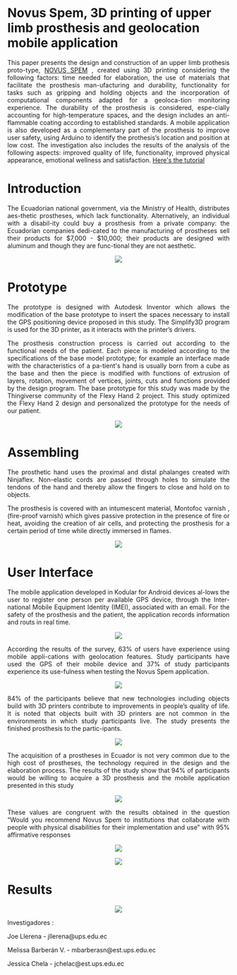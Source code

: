 # Novus Spem, 3D printing of upper limb prosthesis and geolocation mobile application 
<p align="justify"> This paper presents the design and construction of an upper limb prothesis proto-type, 
  <a href="https://n9.cl/48g7">NOVUS SPEM</a> , created using 3D printing considering the following factors: time needed for elaboration, the use of materials that facilitate the prosthesis man-ufacturing and durability, functionality for tasks such as gripping and holding objects and the incorporation of computational components adapted for a geoloca-tion monitoring experience.  The durability of the prosthesis is considered, espe-cially accounting for high-temperature spaces, and the design includes an anti-flammable coating according to established standards. A mobile application is also developed as a complementary part of the prosthesis to improve user safety, using Arduino to identify the prothesis’s location and position at low cost.  The investigation also includes the results of the analysis of the following aspects: improved quality of life, functionality, improved physical appearance, emotional wellness and satisfaction.
<a href="https://youtu.be/j3BNdaQn4N0">Here's the tutorial</a></p>


# Introduction 
<p align="justify"> The Ecuadorian national government, via the Ministry of Health, distributes aes-thetic prostheses, which lack functionality.  Alternatively, an individual with a disabil-ity could buy a prosthesis from a private company: the Ecuadorian companies dedi-cated to the manufacturing of prostheses sell their products for $7,000 - $10,000; their products are designed with aluminum and though they are func-tional they are not aesthetic.</p>
<p align="center"> <img src="https://github.com/MelissaBarberan/NOVUS-SPEM/blob/master/RESOURCES/1.PNG"></p>

# Prototype
<p align="justify">The prototype is designed with Autodesk Inventor which allows the modification of the base prototype to insert the spaces necessary to install the GPS positioning device proposed in this study. The Simplify3D program is used for the 3D printer, as it interacts with the printer’s drivers. </p>
<p align="justify">The prosthesis construction process is carried out according to the functional needs of the patient. Each piece is modeled according to the specifications of the base model prototype; for example an interface made with the characteristics of a pa-tient's hand is usually born from a cube as the base and then the piece is modified with functions of extrusion of layers, rotation, movement of vertices, joints, cuts and functions provided by the design program. The base prototype for this study was made by the Thingiverse community of the Flexy Hand 2 project.  This study optimized the Flexy Hand 2 design and personalized the prototype for the needs of our patient. </p>
<p align="center"> <img src="https://github.com/MelissaBarberan/NOVUS-SPEM/blob/master/RESOURCES/prototype.png"></p>

# Assembling
<p align="justify">The prosthetic hand uses the proximal and distal phalanges created with Ninjaflex.  Non-elastic cords are passed through holes to simulate the tendons of the hand and thereby allow the fingers to close and hold on to objects.</p>
<p align="justify">The prosthesis is covered with an intumescent material, Montofoc varnish , (fire-proof varnish) which gives passive protection in the presence of fire or heat, avoiding the creation of air cells, and protecting the prosthesis for a certain period of time while directly immersed in flames. </p>
<p align="center"> <img src="https://github.com/MelissaBarberan/NOVUS-SPEM/blob/master/RESOURCES/Assembling.png"></p>

# User Interface
<p align="justify">The mobile application developed in Kodular  for Android devices al-lows the user to register one person per available GPS device, through the Inter-national Mobile Equipment Identity (IMEI), associated with an email. For the safety of the prosthesis and the patient, the application records information and routs in real time.</p>
<p align="center"> <img src="https://github.com/MelissaBarberan/NOVUS-SPEM/blob/master/RESOURCES/applicative.jpg"></p>
<p align="justify">According the results of the survey, 63% of users have experience using mobile appli-cations with geolocation features. Study participants have used the GPS of their mobile device and 37% of study participants experience its use-fulness when testing the Novus Spem application.</p>
<p align="center"> <img src="https://github.com/MelissaBarberan/NOVUS-SPEM/blob/master/RESOURCES/1.jpg"></p>
<p align="justify">84% of the participants believe that new technologies including objects build with 3D printers contribute to improvements in people’s quality of life.   It is noted that objects built with 3D printers are not common in the environments in which study participants live.  The study presents the finished prosthesis to the partic-ipants. </p>
<p align="center"> <img src="https://github.com/MelissaBarberan/NOVUS-SPEM/blob/master/RESOURCES/2.jpg"></p>
<p align="justify">The acquisition of a prostheses in Ecuador is not very common due to the high cost of prostheses, the technology required in the design and the elaboration process.  The results of the study show that 94% of participants would be willing to acquire a 3D prosthesis and the mobile application presented in this study </p>
<p align="center"> <img src="https://github.com/MelissaBarberan/NOVUS-SPEM/blob/master/RESOURCES/3.jpg"></p>
<p align="justify">These values are congruent with the results obtained in the question “Would you recommend Novus Spem to institutions that collaborate with people with physical disabilities for their implementation and use” with 95% affirmative responses</p>
<p align="center"> <img src="https://github.com/MelissaBarberan/NOVUS-SPEM/blob/master/RESOURCES/4.jpg"></p>
<p align="justify"></p>
<p align="center"> <img src="https://github.com/MelissaBarberan/NOVUS-SPEM/blob/master/RESOURCES/5.jpg"></p>

# Results
<p align="justify"></p>
<p align="center"> <img src="https://github.com/MelissaBarberan/NOVUS-SPEM/blob/master/RESOURCES/results.png"></p>



Investigadores :</p>
<p>
    Joe Llerena - jllerena@ups.edu.ec 
</p>
<p>
    Melissa Barberán V. - mbarberasn@est.ups.edu.ec
</p>
<p>
    Jessica Chela - jchelac@est.ups.edu.ec
</p>


